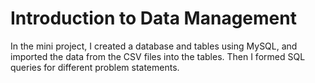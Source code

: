 # Introduction to Data Management
In the mini project, I created a database and tables using MySQL, and imported the data from the CSV files into the tables. Then I formed SQL queries for different problem statements.
